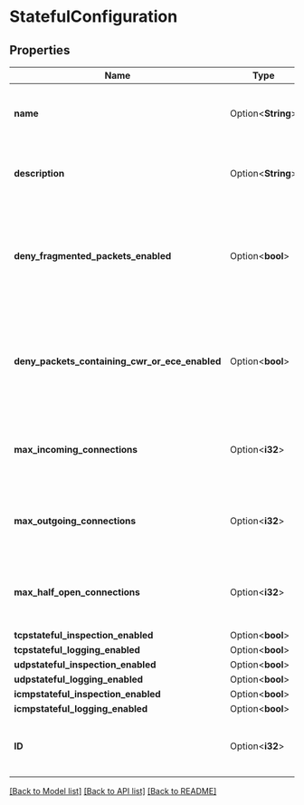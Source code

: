 # StatefulConfiguration

## Properties

Name | Type | Description | Notes
------------ | ------------- | ------------- | -------------
**name** | Option<**String**> | Name of the stateful configuration. Searchable as String. | [optional]
**description** | Option<**String**> | Description of the stateful configuration. Searchable as String. | [optional]
**deny_fragmented_packets_enabled** | Option<**bool**> | Controls if fragmented packets are denied. Set to true to deny fragmented packets. Searchable as Boolean. | [optional]
**deny_packets_containing_cwr_or_ece_enabled** | Option<**bool**> | Controls if TCP CWR, ECE flags are denied. Set to true to enable CWR or ECE flags. Searchable as Boolean. | [optional]
**max_incoming_connections** | Option<**i32**> | Maximum allowed incoming connections. Searchable as Numeric. | [optional]
**max_outgoing_connections** | Option<**i32**> | Maximum allowed outgoing connections. Searchable as Numeric. | [optional]
**max_half_open_connections** | Option<**i32**> | Maximum allowed half open connections. Searchable as Numeric. | [optional]
**tcpstateful_inspection_enabled** | Option<**bool**> |  | [optional]
**tcpstateful_logging_enabled** | Option<**bool**> |  | [optional]
**udpstateful_inspection_enabled** | Option<**bool**> |  | [optional]
**udpstateful_logging_enabled** | Option<**bool**> |  | [optional]
**icmpstateful_inspection_enabled** | Option<**bool**> |  | [optional]
**icmpstateful_logging_enabled** | Option<**bool**> |  | [optional]
**ID** | Option<**i32**> | ID of the stateful configuration. Searchable as ID. | [optional][readonly]

[[Back to Model list]](../README.md#documentation-for-models) [[Back to API list]](../README.md#documentation-for-api-endpoints) [[Back to README]](../README.md)


